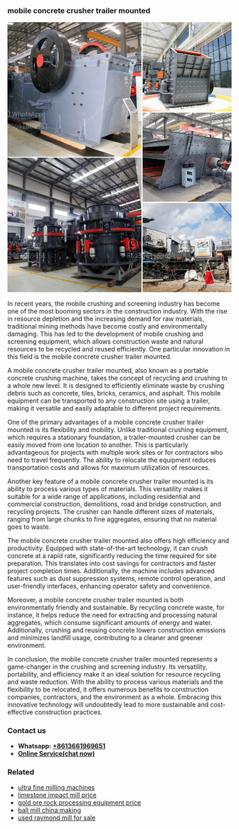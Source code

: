 <h3>mobile concrete crusher trailer mounted</h3><img src='1703042242.jpg' alt=''><p>In recent years, the mobile crushing and screening industry has become one of the most booming sectors in the construction industry. With the rise in resource depletion and the increasing demand for raw materials, traditional mining methods have become costly and environmentally damaging. This has led to the development of mobile crushing and screening equipment, which allows construction waste and natural resources to be recycled and reused efficiently. One particular innovation in this field is the mobile concrete crusher trailer mounted.</p><p>A mobile concrete crusher trailer mounted, also known as a portable concrete crushing machine, takes the concept of recycling and crushing to a whole new level. It is designed to efficiently eliminate waste by crushing debris such as concrete, tiles, bricks, ceramics, and asphalt. This mobile equipment can be transported to any construction site using a trailer, making it versatile and easily adaptable to different project requirements.</p><p>One of the primary advantages of a mobile concrete crusher trailer mounted is its flexibility and mobility. Unlike traditional crushing equipment, which requires a stationary foundation, a trailer-mounted crusher can be easily moved from one location to another. This is particularly advantageous for projects with multiple work sites or for contractors who need to travel frequently. The ability to relocate the equipment reduces transportation costs and allows for maximum utilization of resources.</p><p>Another key feature of a mobile concrete crusher trailer mounted is its ability to process various types of materials. This versatility makes it suitable for a wide range of applications, including residential and commercial construction, demolitions, road and bridge construction, and recycling projects. The crusher can handle different sizes of materials, ranging from large chunks to fine aggregates, ensuring that no material goes to waste.</p><p>The mobile concrete crusher trailer mounted also offers high efficiency and productivity. Equipped with state-of-the-art technology, it can crush concrete at a rapid rate, significantly reducing the time required for site preparation. This translates into cost savings for contractors and faster project completion times. Additionally, the machine includes advanced features such as dust suppression systems, remote control operation, and user-friendly interfaces, enhancing operator safety and convenience.</p><p>Moreover, a mobile concrete crusher trailer mounted is both environmentally friendly and sustainable. By recycling concrete waste, for instance, it helps reduce the need for extracting and processing natural aggregates, which consume significant amounts of energy and water. Additionally, crushing and reusing concrete lowers construction emissions and minimizes landfill usage, contributing to a cleaner and greener environment.</p><p>In conclusion, the mobile concrete crusher trailer mounted represents a game-changer in the crushing and screening industry. Its versatility, portability, and efficiency make it an ideal solution for resource recycling and waste reduction. With the ability to process various materials and the flexibility to be relocated, it offers numerous benefits to construction companies, contractors, and the environment as a whole. Embracing this innovative technology will undoubtedly lead to more sustainable and cost-effective construction practices.</p><h3>Contact us</h3><ul><li><strong>Whatsapp:&nbsp;<a href="https://wa.me/8613661969651">+8613661969651</a></strong></li><li><a href="https://swt.shibang-china.com/?git&amp;zhl&amp;mobile concrete crusher trailer mounted"><strong>Online Service(chat now)</strong></a></li></ul><h3>Related</h3><ul><li><a href='ultra fine milling machines.md'>ultra fine milling machines</a></li><li><a href='limestone impact mill price.md'>limestone impact mill price</a></li><li><a href='gold ore rock processing equipment price.md'>gold ore rock processing equipment price</a></li><li><a href='ball mill china making.md'>ball mill china making</a></li><li><a href='used raymond mill for sale.md'>used raymond mill for sale</a></li></ul>